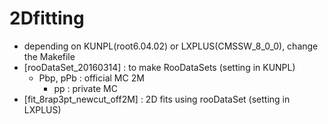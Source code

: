 # 2Dfitting
- depending on KUNPL(root6.04.02) or LXPLUS(CMSSW_8_0_0), change the Makefile
- [rooDataSet_20160314] : to make RooDataSets  (setting in KUNPL)
    - Pbp, pPb : official MC 2M
		- pp : private MC
- [fit_8rap3pt_newcut_off2M] : 2D fits using rooDataSet  (setting in LXPLUS)
